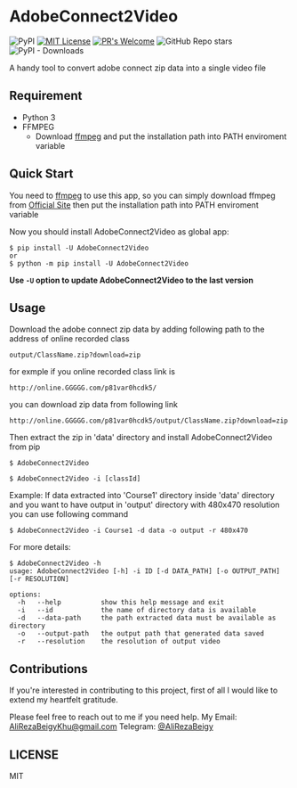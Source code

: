 # AdobeConnect2Video

![PyPI](https://img.shields.io/pypi/v/AdobeConnect2Video?style=for-the-badge)
[![MIT License](https://img.shields.io/badge/License-MIT-yellow.svg?style=for-the-badge)](https://github.com/AliRezaBeigy/AdobeConnect2Video/blob/master/LICENSE)
[![PR's Welcome](https://img.shields.io/badge/PRs-welcome-brightgreen.svg?style=for-the-badge)](http://makeapullrequest.com)
![GitHub Repo stars](https://img.shields.io/github/stars/AliRezaBeigy/AdobeConnect2Video?style=for-the-badge)
![PyPI - Downloads](https://img.shields.io/pypi/dm/AdobeConnect2Video?style=for-the-badge)

A handy tool to convert adobe connect zip data into a single video file

## Requirement

- Python 3
- FFMPEG
  - Download [ffmpeg](https://www.ffmpeg.org/download.html) and put the installation path into PATH enviroment variable 

## Quick Start

You need to [ffmpeg](https://www.ffmpeg.org) to use this app, so you can simply download ffmpeg from [Official Site](https://www.ffmpeg.org/download.html) then put the installation path into PATH enviroment variable

Now you should install AdobeConnect2Video as global app:

```shell
$ pip install -U AdobeConnect2Video
or
$ python -m pip install -U AdobeConnect2Video
```

**Use `-U` option to update AdobeConnect2Video to the last version**

## Usage

Download the adobe connect zip data by adding following path to the address of online recorded class
```url
output/ClassName.zip?download=zip
```
for exmple if you online recorded class link is
```url
http://online.GGGGG.com/p81var0hcdk5/
```
you can download zip data from following link
```url
http://online.GGGGG.com/p81var0hcdk5/output/ClassName.zip?download=zip
```
Then extract the zip in 'data' directory and install AdobeConnect2Video from pip
```shell
$ AdobeConnect2Video

$ AdobeConnect2Video -i [classId]
```

Example:
If data extracted into 'Course1' directory inside 'data' directory and you want to have output in 'output' directory with 480x470 resolution you can use following command 
```shell
$ AdobeConnect2Video -i Course1 -d data -o output -r 480x470
```

For more details:

```text
$ AdobeConnect2Video -h
usage: AdobeConnect2Video [-h] -i ID [-d DATA_PATH] [-o OUTPUT_PATH] [-r RESOLUTION]

options:
  -h   --help          show this help message and exit
  -i   --id            the name of directory data is available
  -d   --data-path     the path extracted data must be available as directory
  -o   --output-path   the output path that generated data saved
  -r   --resolution    the resolution of output video
```

## Contributions

If you're interested in contributing to this project, first of all I would like to extend my heartfelt gratitude.

Please feel free to reach out to me if you need help. My Email: AliRezaBeigyKhu@gmail.com
Telegram: [@AliRezaBeigy](https://t.me/AliRezaBeigyKhu)

## LICENSE

MIT
